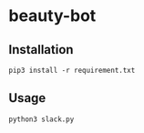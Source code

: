 # beauty-bot

## Installation
```
pip3 install -r requirement.txt
```

## Usage
```
python3 slack.py
```